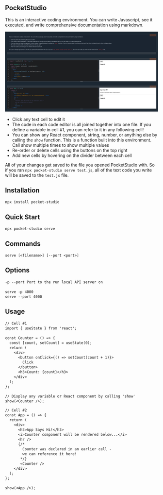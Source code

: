 ## PocketStudio

This is an interactive coding environment. You can write Javascript, see it executed, and write comprehensive documentation using markdown.

![preview](public/preview.png)

- Click any text cell to edit it
- The code in each code editor is all joined together into one file. If you define a variable in cell #1, you can refer to it in any following cell!
- You can show any React component, string, number, or anything else by calling the `show` function. This is a function built into this environment. Call show multiple times to show multiple values
- Re-order or delete cells using the buttons on the top right
- Add new cells by hovering on the divider between each cell

All of your changes get saved to the file you opened PocketStudio with. So if you ran `npx pocket-studio serve test.js`, all of the text code you write will be saved to the `test.js` file.

## Installation

```
npx install pocket-studio
```

## Quick Start

```
npx pocket-studio serve
```

## Commands

```
serve [<filename>] [--port <port>]
```

## Options

```
-p --port Port to the run local API server on

serve -p 4000
serve --port 4000
```

## Usage

```
// Cell #1
import { useState } from 'react';

const Counter = () => {
  const [count, setCount] = useState(0);
  return (
    <div>
      <button onClick={() => setCount(count + 1)}>
        Click
      </button>
      <h3>Count: {count}</h3>
    </div>
  );
};

// Display any variable or React component by calling 'show'
show(<Counter />);
```

```
// Cell #2
const App = () => {
  return (
    <div>
      <h3>App Says Hi!</h3>
      <i>Counter component will be rendered below...</i>
      <hr />
      {/*
        Counter was declared in an earlier cell -
        we can reference it here!
       */}
       <Counter />
    </div>
  );
};

show(<App />);
```
